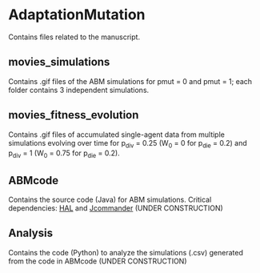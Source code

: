 # AdaptationMutation


Contains files related to the manuscript. 

## movies_simulations 
Contains .gif files of the ABM simulations for pmut = 0 and pmut = 1; each folder contains 3 independent simulations. 

## movies_fitness_evolution 
Contains .gif files of accumulated single-agent data from multiple simulations evolving over time for p<sub>div</sub> = 0.25 (W<sub>0</sub> = 0 for p<sub>die</sub> = 0.2) and p<sub>div</sub> = 1 (W<sub>0</sub> = 0.75 for p<sub>die</sub> = 0.2). 

## ABMcode 
Contains the source code (Java) for ABM simulations. Critical dependencies: [HAL](https://github.com/MathOnco/HAL) and [Jcommander](https://jcommander.org/) (UNDER CONSTRUCTION)

## Analysis
Contains the code (Python) to analyze the simulations (.csv) generated from the code in ABMcode (UNDER CONSTRUCTION)
